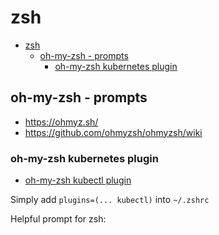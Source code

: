 # zsh

- [zsh](#zsh)
  - [oh-my-zsh - prompts](#oh-my-zsh---prompts)
    - [oh-my-zsh kubernetes plugin](#oh-my-zsh-kubernetes-plugin)


## oh-my-zsh - prompts

- https://ohmyz.sh/
- https://github.com/ohmyzsh/ohmyzsh/wiki

### oh-my-zsh kubernetes plugin

 - [oh-my-zsh kubectl plugin](https://github.com/ohmyzsh/ohmyzsh/blob/master/plugins/kubectl/README.md)

Simply add `plugins=(... kubectl)` into `~/.zshrc`


Helpful prompt for zsh: 

